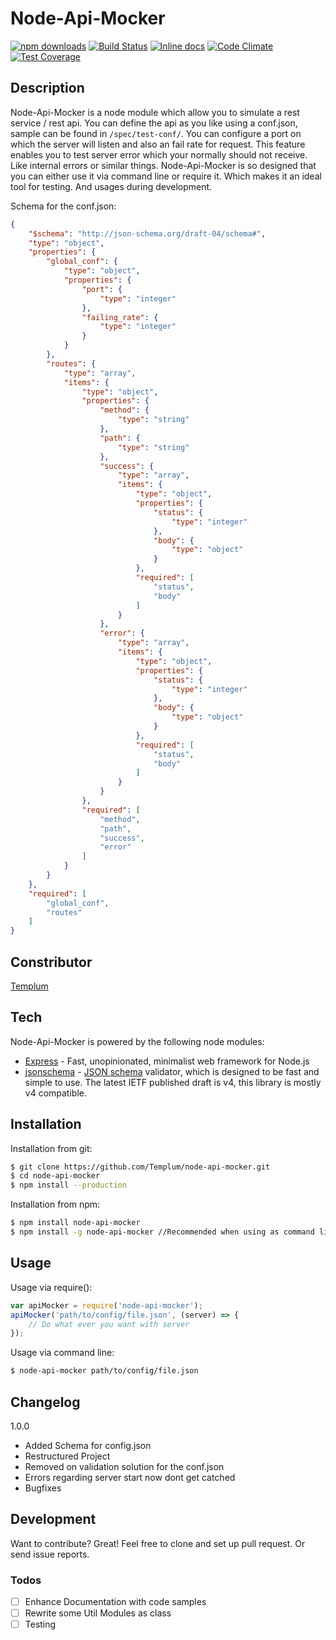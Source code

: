 # Node-Api-Mocker

[![npm downloads](https://img.shields.io/npm/dm/node-api-mocker.svg?style=flat-square)](https://www.npmjs.com/package/node-api-mocker)
[![Build Status](https://travis-ci.org/Templum/node-api-mocker.svg?branch=master)](https://travis-ci.org/Templum/node-api-mocker)
[![Inline docs](http://inch-ci.org/github/Templum/node-api-mocker.svg?branch=master&style=shields)](http://inch-ci.org/github/Templum/node-api-mocker)
[![Code Climate](https://codeclimate.com/github/Templum/node-api-mocker/badges/gpa.svg)](https://codeclimate.com/github/Templum/node-api-mocker)
[![Test Coverage](https://codeclimate.com/github/Templum/node-api-mocker/badges/coverage.svg)](https://codeclimate.com/github/Templum/node-api-mocker/coverage)

## Description

Node-Api-Mocker is a node module which allow you to simulate a rest service / rest api. You can define the api as you like using a conf.json, sample can be found in `/spec/test-conf/`. You can configure a port on which the server will listen and also an fail rate for request. This feature enables you to test server error which your normally should not receive. Like internal errors or similar things.
Node-Api-Mocker is so designed that you can either use it via command line or require it. Which makes it an ideal tool for testing. And usages during development.

Schema for the conf.json:
```json 
{
    "$schema": "http://json-schema.org/draft-04/schema#",
    "type": "object",
    "properties": {
        "global_conf": {
            "type": "object",
            "properties": {
                "port": {
                    "type": "integer"
                },
                "failing_rate": {
                    "type": "integer"
                }
            }
        },
        "routes": {
            "type": "array",
            "items": {
                "type": "object",
                "properties": {
                    "method": {
                        "type": "string"
                    },
                    "path": {
                        "type": "string"
                    },
                    "success": {
                        "type": "array",
                        "items": {
                            "type": "object",
                            "properties": {
                                "status": {
                                    "type": "integer"
                                },
                                "body": {
                                    "type": "object"
                                }
                            },
                            "required": [
                                "status",
                                "body"
                            ]
                        }
                    },
                    "error": {
                        "type": "array",
                        "items": {
                            "type": "object",
                            "properties": {
                                "status": {
                                    "type": "integer"
                                },
                                "body": {
                                    "type": "object"
                                }
                            },
                            "required": [
                                "status",
                                "body"
                            ]
                        }
                    }
                },
                "required": [
                    "method",
                    "path",
                    "success",
                    "error"
                ]
            }
        }
    },
    "required": [
        "global_conf",
        "routes"
    ]
}
```

## Constributor
[Templum](https://github.com/Templum/)

## Tech

Node-Api-Mocker is powered by the following node modules:

* [Express](http://expressjs.com/) - Fast, unopinionated, minimalist web framework for Node.js
* [jsonschema](https://www.npmjs.com/package/jsonschema) - [JSON schema](http://json-schema.org/) validator, which is designed to be fast and simple to use. The latest IETF published draft is v4, this library is mostly v4 compatible.

## Installation

Installation from git:

```sh
$ git clone https://github.com/Templum/node-api-mocker.git
$ cd node-api-mocker
$ npm install --production
```
Installation from npm:

```sh
$ npm install node-api-mocker
$ npm install -g node-api-mocker //Recommended when using as command line tool
```

## Usage

Usage via require():

```javascript
var apiMocker = require('node-api-mocker');
apiMocker('path/to/config/file.json', (server) => {
    // Do what ever you want with server
});
```

Usage via command line:

```sh
$ node-api-mocker path/to/config/file.json
```

## Changelog

1.0.0 
* Added Schema for config.json 
* Restructured Project
* Removed on validation solution for the conf.json
* Errors regarding server start now dont get catched
* Bugfixes

## Development
Want to contribute? Great!
Feel free to clone and set up pull request. Or send issue reports.

### Todos

- [ ] Enhance Documentation with code samples
- [ ] Rewrite some Util Modules as class
- [ ] Testing
